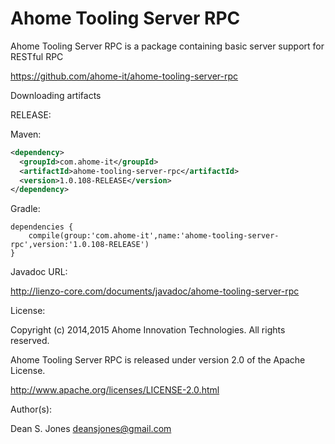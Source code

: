 Ahome Tooling Server RPC
======

Ahome Tooling Server RPC is a package containing basic server support for RESTful RPC

https://github.com/ahome-it/ahome-tooling-server-rpc

Downloading artifacts

RELEASE:

Maven:
```xml
<dependency>
  <groupId>com.ahome-it</groupId>
  <artifactId>ahome-tooling-server-rpc</artifactId>
  <version>1.0.108-RELEASE</version>
</dependency>
```
Gradle:
```
dependencies {
    compile(group:'com.ahome-it',name:'ahome-tooling-server-rpc',version:'1.0.108-RELEASE')
}
```
Javadoc URL:

http://lienzo-core.com/documents/javadoc/ahome-tooling-server-rpc

License:

Copyright (c) 2014,2015 Ahome Innovation Technologies. All rights reserved.

Ahome Tooling Server RPC is released under version 2.0 of the Apache License.

http://www.apache.org/licenses/LICENSE-2.0.html

Author(s):

Dean S. Jones
deansjones@gmail.com